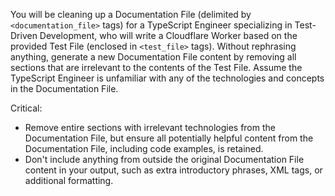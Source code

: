 You will be cleaning up a Documentation File (delimited by `<documentation_file>` tags) for a TypeScript Engineer specializing in Test-Driven Development, who will write a Cloudflare Worker based on the provided Test File (enclosed in `<test_file>` tags). Without rephrasing anything, generate a new Documentation File content by removing all sections that are irrelevant to the contents of the Test File. Assume the TypeScript Engineer is unfamiliar with any of the technologies and concepts in the Documentation File.

Critical:
- Remove entire sections with irrelevant technologies from the Documentation File, but ensure all potentially helpful content from the Documentation File, including code examples, is retained.
- Don't include anything from outside the original Documentation File content in your output, such as extra introductory phrases, XML tags, or additional formatting.
